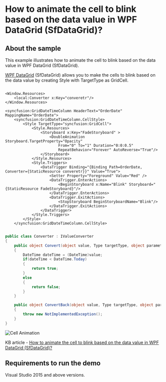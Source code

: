 # How to animate the cell to blink based on the data value in WPF DataGrid (SfDataGrid)?

## About the sample

This example illustrates how to animate the cell to blink based on the data value in WPF DataGrid (SfDataGrid).

[WPF DataGrid](https://www.syncfusion.com/wpf-controls/datagrid) (SfDataGrid) allows you to make the cells to blink based on the data value by creating Style with TargetType as GridCell.

```Xaml

<Window.Resources>
    <local:Converter x:Key="converetr"/>
</Window.Resources>

<syncfusion:GridDateTimeColumn HeaderText="OrderDate" MappingName="OrderDate">
    <syncfusion:GridDateTimeColumn.CellStyle>
        <Style TargetType="syncfusion:GridCell">
            <Style.Resources>
                <Storyboard x:Key="FadeStoryboard" >
                    <DoubleAnimation Storyboard.TargetProperty="Opacity" 
                        From="0" To="1" Duration="0:0:0.5"
                        RepeatBehavior="Forever" AutoReverse="True"/>
                </Storyboard>
            </Style.Resources>
            <Style.Triggers>
                <DataTrigger Binding="{Binding Path=OrderDate, Converter={StaticResource converetr}}" Value="True">
                    <Setter Property="Foreground" Value="Red" />
                    <DataTrigger.EnterActions>
                        <BeginStoryboard x:Name="Blink" Storyboard="{StaticResource FadeStoryboard}"/>
                    </DataTrigger.EnterActions>
                    <DataTrigger.ExitActions>
                        <StopStoryboard BeginStoryboardName="Blink"/>
                    </DataTrigger.ExitActions>
                </DataTrigger>
            </Style.Triggers>
        </Style>
    </syncfusion:GridDateTimeColumn.CellStyle> 

```

```C#

public class Converter : IValueConverter
{
    public object Convert(object value, Type targetType, object parameter, CultureInfo culture)
    {
        DateTime dateTime = (DateTime)value;
        if(dateTime < DateTime.Today)
        {
            return true;
        }
        else
        {
            return false;
        }
    }

    public object ConvertBack(object value, Type targetType, object parameter, CultureInfo culture)
    {
        throw new NotImplementedException();
    }
}

```

![Cell Animation](CellBlink.gif)

KB article - [How to animate the cell to blink based on the data value in WPF DataGrid (SfDataGrid)?](https://www.syncfusion.com/kb/12620/how-to-animate-the-cell-to-blink-based-on-the-data-value-in-wpf-datagrid-sfdatagrid)

## Requirements to run the demo 

Visual Studio 2015 and above versions.
